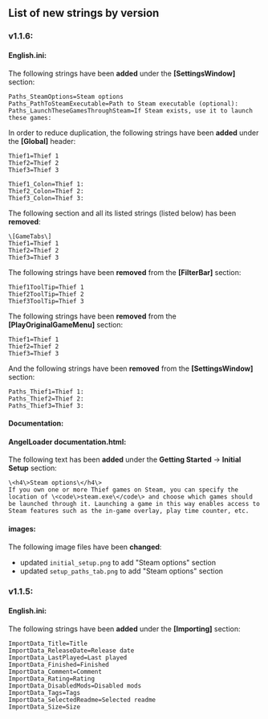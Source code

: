## List of new strings by version

### v1.1.6:

#### English.ini:

The following strings have been **added** under the **\[SettingsWindow\]** section:

`Paths_SteamOptions=Steam options`  
`Paths_PathToSteamExecutable=Path to Steam executable (optional):`  
`Paths_LaunchTheseGamesThroughSteam=If Steam exists, use it to launch these games:`

In order to reduce duplication, the following strings have been **added** under the **\[Global\]** header:

`Thief1=Thief 1`  
`Thief2=Thief 2`  
`Thief3=Thief 3`  

`Thief1_Colon=Thief 1:`  
`Thief2_Colon=Thief 2:`  
`Thief3_Colon=Thief 3:`  

The following section and all its listed strings (listed below) has been **removed**:

`\[GameTabs\]`  
`Thief1=Thief 1`  
`Thief2=Thief 2`  
`Thief3=Thief 3`  

The following strings have been **removed** from the **\[FilterBar\]** section:

`Thief1ToolTip=Thief 1`  
`Thief2ToolTip=Thief 2`  
`Thief3ToolTip=Thief 3`  

The following strings have been **removed** from the **\[PlayOriginalGameMenu\]** section:

`Thief1=Thief 1`  
`Thief2=Thief 2`  
`Thief3=Thief 3`  

And the following strings have been **removed** from the **\[SettingsWindow\]** section:

`Paths_Thief1=Thief 1:`  
`Paths_Thief2=Thief 2:`  
`Paths_Thief3=Thief 3:`  

#### Documentation:

#### AngelLoader documentation.html:

The following text has been **added** under the **Getting Started** -> **Initial Setup** section:

`\<h4\>Steam options\</h4\>`  
`If you own one or more Thief games on Steam, you can specify the location of \<code\>steam.exe\</code\> and choose which games should be launched through it. Launching a game in this way enables access to Steam features such as the in-game overlay, play time counter, etc.`

#### images:

The following image files have been **changed**:

- updated `initial_setup.png` to add "Steam options" section
- updated `setup_paths_tab.png` to add "Steam options" section

### v1.1.5:

#### English.ini:

The following strings have been **added** under the **\[Importing\]** section:

`ImportData_Title=Title`  
`ImportData_ReleaseDate=Release date`  
`ImportData_LastPlayed=Last played`  
`ImportData_Finished=Finished`  
`ImportData_Comment=Comment`  
`ImportData_Rating=Rating`  
`ImportData_DisabledMods=Disabled mods`  
`ImportData_Tags=Tags`  
`ImportData_SelectedReadme=Selected readme`  
`ImportData_Size=Size`  
